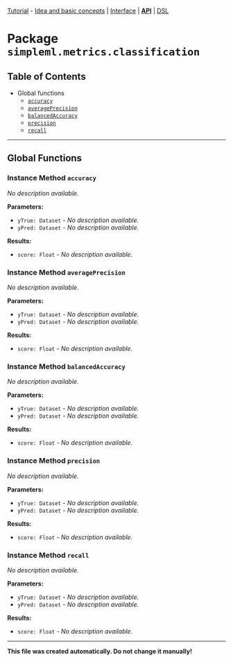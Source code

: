 
[Tutorial][tutorial] - [Idea and basic concepts][tutorial_concepts] | [Interface][tutorial_interface] | [**API**][api] | [DSL][dsl-tutorial]

[tutorial]: ./Tutorial.md
[tutorial_concepts]: ./Tutorial-Basic-Concepts.md
[tutorial_interface]: ./Tutorial-The-Simple-ML-Interface.md
[api]: ./README.md
[dsl-tutorial]: ./DSL/tutorial/README.md

# Package `simpleml.metrics.classification`

## Table of Contents

* Global functions
  * [`accuracy`](#global-function-accuracy)
  * [`averagePrecision`](#global-function-averagePrecision)
  * [`balancedAccuracy`](#global-function-balancedAccuracy)
  * [`precision`](#global-function-precision)
  * [`recall`](#global-function-recall)

----------

## Global Functions
### Instance Method `accuracy`
_No description available._

**Parameters:**
* `yTrue: Dataset` - _No description available._
* `yPred: Dataset` - _No description available._

**Results:**
* `score: Float` - _No description available._

### Instance Method `averagePrecision`
_No description available._

**Parameters:**
* `yTrue: Dataset` - _No description available._
* `yPred: Dataset` - _No description available._

**Results:**
* `score: Float` - _No description available._

### Instance Method `balancedAccuracy`
_No description available._

**Parameters:**
* `yTrue: Dataset` - _No description available._
* `yPred: Dataset` - _No description available._

**Results:**
* `score: Float` - _No description available._

### Instance Method `precision`
_No description available._

**Parameters:**
* `yTrue: Dataset` - _No description available._
* `yPred: Dataset` - _No description available._

**Results:**
* `score: Float` - _No description available._

### Instance Method `recall`
_No description available._

**Parameters:**
* `yTrue: Dataset` - _No description available._
* `yPred: Dataset` - _No description available._

**Results:**
* `score: Float` - _No description available._

----------

**This file was created automatically. Do not change it manually!**
